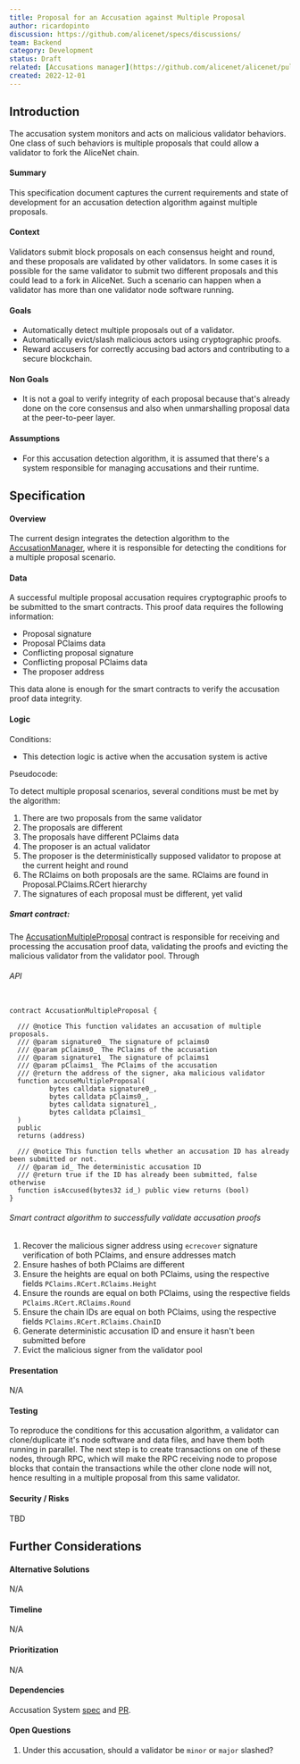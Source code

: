 ```yaml
---
title: Proposal for an Accusation against Multiple Proposal
author: ricardopinto
discussion: https://github.com/alicenet/specs/discussions/
team: Backend
category: Development
status: Draft
related: [Accusations manager](https://github.com/alicenet/alicenet/pull/37), [Multiple Proposal Accusation](https://github.com/alicenet/alicenet/pull/239)
created: 2022-12-01
---
```


## Introduction

The accusation system monitors and acts on malicious validator behaviors. One class of such behaviors is multiple proposals that could allow a validator to fork the AliceNet chain.

#### Summary

This specification document captures the current requirements and state of development for an accusation detection algorithm against multiple proposals.

#### Context

Validators submit block proposals on each consensus height and round, and these proposals are validated by other validators. In some cases it is possible for the same validator to submit two different proposals and this could lead to a fork in AliceNet. Such a scenario can happen when a validator has more than one validator node software running.

#### Goals

- Automatically detect multiple proposals out of a validator.
- Automatically evict/slash malicious actors using cryptographic proofs.
- Reward accusers for correctly accusing bad actors and contributing to a secure blockchain.

#### Non Goals

- It is not a goal to verify integrity of each proposal because that's already done on the core consensus and also when unmarshalling proposal data at the peer-to-peer layer.

#### Assumptions

- For this accusation detection algorithm, it is assumed that there's a system responsible for managing accusations and their runtime.

## Specification

#### Overview

The current design integrates the detection algorithm to the [AccusationManager](https://github.com/alicenet/alicenet/pull/37/files#diff-98dadcc1c48e83179e98504fae590b5d3b4441b8c1f330add60740079ac31549R53), where it is responsible for detecting the conditions for a multiple proposal scenario.

#### Data

A successful multiple proposal accusation requires cryptographic proofs to be submitted to the smart contracts. This proof data requires the following information:
- Proposal signature
- Proposal PClaims data
- Conflicting proposal signature
- Conflicting proposal PClaims data
- The proposer address

This data alone is enough for the smart contracts to verify the accusation proof data integrity.

#### Logic
<!--- APIs / Pseudocode / Flowcharts / Conditions / Limitations -->

Conditions:
- This detection logic is active when the accusation system is active


Pseudocode:

To detect multiple proposal scenarios, several conditions must be met by the algorithm:

1. There are two proposals from the same validator
2. The proposals are different
3. The proposals have different PClaims data
4. The proposer is an actual validator
5. The proposer is the deterministically supposed validator to propose at the current height and round
6. The RClaims on both proposals are the same. RClaims are found in Proposal.PClaims.RCert hierarchy
7. The signatures of each proposal must be different, yet valid

##### Smart contract:

The [AccusationMultipleProposal](https://github.com/alicenet/alicenet/pull/37/files#diff-c61b5edf4da5e02009378cd2307b91d4c37d46cdcddb04d04d67a019faf5e84d) contract is responsible for receiving and processing the accusation proof data, validating the proofs and evicting the malicious validator from the validator pool.
Through

###### API
```solidity

contract AccusationMultipleProposal {

  /// @notice This function validates an accusation of multiple proposals.
  /// @param signature0_ The signature of pclaims0
  /// @param pClaims0_ The PClaims of the accusation
  /// @param signature1_ The signature of pclaims1
  /// @param pClaims1_ The PClaims of the accusation
  /// @return the address of the signer, aka malicious validator
  function accuseMultipleProposal(
          bytes calldata signature0_,
          bytes calldata pClaims0_,
          bytes calldata signature1_,
          bytes calldata pClaims1_
  )
  public
  returns (address)

  /// @notice This function tells whether an accusation ID has already been submitted or not.
  /// @param id_ The deterministic accusation ID
  /// @return true if the ID has already been submitted, false otherwise
  function isAccused(bytes32 id_) public view returns (bool)
}
```

###### Smart contract algorithm to successfully validate accusation proofs
1. Recover the malicious signer address using `ecrecover` signature verification of both PClaims, and ensure addresses match
2. Ensure hashes of both PClaims are different
3. Ensure the heights are equal on both PClaims, using the respective fields `PClaims.RCert.RClaims.Height`
4. Ensure the rounds are equal on both PClaims, using the respective fields `PClaims.RCert.RClaims.Round`
5. Ensure the chain IDs are equal on both PClaims, using the respective fields `PClaims.RCert.RClaims.ChainID`
6. Generate deterministic accusation ID and ensure it hasn't been submitted before
7. Evict the malicious signer from the validator pool

#### Presentation

N/A

#### Testing

To reproduce the conditions for this accusation algorithm, a validator can clone/duplicate it's node software and data files, and have them both running in parallel. The next step is to create transactions on one of these nodes, through RPC, which will make the RPC receiving node to propose blocks that contain the transactions while the other clone node will not, hence resulting in a multiple proposal from this same validator.

#### Security / Risks

TBD

## Further Considerations

#### Alternative Solutions

N/A

#### Timeline

N/A

#### Prioritization

N/A

#### Dependencies

Accusation System [spec](https://github.com/alicenet/specs/issues/6) and [PR](https://github.com/alicenet/alicenet/pull/37).

#### Open Questions

1. Under this accusation, should a validator be `minor` or `major` slashed?

